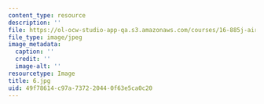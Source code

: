 ```yaml
---
content_type: resource
description: ''
file: https://ol-ocw-studio-app-qa.s3.amazonaws.com/courses/16-885j-aircraft-systems-engineering-fall-2005/49f78614c97a737220440f63e5ca0c20_6.jpg
file_type: image/jpeg
image_metadata:
  caption: ''
  credit: ''
  image-alt: ''
resourcetype: Image
title: 6.jpg
uid: 49f78614-c97a-7372-2044-0f63e5ca0c20
---
```

